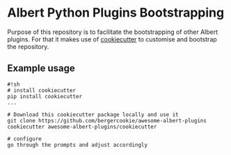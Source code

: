 # Albert Python Plugins Bootstrapping

Purpose of this repository is to facilitate the bootstrapping of other Albert
plugins. For that it makes use of
[cookiecutter](https://github.com/cookiecutter/cookiecutter) to customise and
bootstrap the repository.

## Example usage

    #!sh
    # install cookiecutter
    pip install cookiecutter
    ...

    # Download this cookiecutter package locally and use it
    git clone https://github.com/bergercookie/awesome-albert-plugins
    cookiecutter awesome-albert-plugins/cookiecutter

    # configure
    go through the prompts and adjust accordingly
